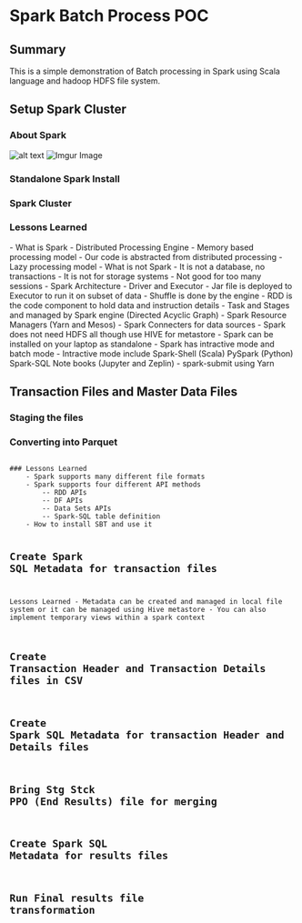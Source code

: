 # Spark Batch Process POC
## Summary
This is a simple demonstration of Batch processing in Spark using Scala language and hadoop HDFS file system. 

## Setup Spark Cluster
### About Spark
![alt text](https://github.com/al-kannan/SparkBatchProcessPOC/tree/master/images/Page1.png "About Spark")
![Imgur Image](https://github.com/al-kannan/SparkBatchProcessPOC/tree/master/images/Page1.png )

### Standalone Spark Install
<screenshot>

### Spark Cluster
<screenshot>

### Lessons Learned
<screenshot>
	- What is Spark
		- Distributed Processing Engine
		- Memory based processing model
		- Our code is abstracted from distributed processing
		- Lazy processing model
	- What is not Spark
		- It is not a database, no transactions
		- It is not for storage systems
		- Not good for too many sessions
	- Spark Architecture
		- Driver and Executor
		- Jar file is deployed to Executor to run it on subset of data
		- Shuffle is done by the engine
		- RDD is the code component to hold data and instruction details
		- Task and Stages and managed by Spark engine	
			(Directed Acyclic Graph)
	- Spark Resource Managers (Yarn and Mesos)
	- Spark Connecters for data sources
	- Spark does not need HDFS all though use HIVE for metastore
	- Spark can be installed on your laptop as standalone
	- Spark has intractive mode and batch mode
		- Intractive mode include 
			Spark-Shell (Scala)
			PySpark (Python) 
			Spark-SQL
			Note books (Jupyter and Zeplin)
		- spark-submit using Yarn

## Transaction Files and Master Data Files
### Staging the files
### Converting into Parquet 
<code insert>
### Lessons Learned
	- Spark supports many different file formats
	- Spark supports four different API methods
		-- RDD APIs
		-- DF APIs
		-- Data Sets APIs
		-- Spark-SQL table definition
	- How to install SBT and use it

## Create Spark SQL Metadata for transaction files
Lessons Learned
	- Metadata can be created and managed in local file system
		or it can be managed using Hive metastore
	- You can also implement temporary views within a spark context
	
## Create Transaction Header and Transaction Details files in CSV

## Create Spark SQL Metadata for transaction Header and Details files

## Bring Stg Stck PPO (End Results) file for merging

## Create Spark SQL Metadata for results files

## Run Final results file transformation

